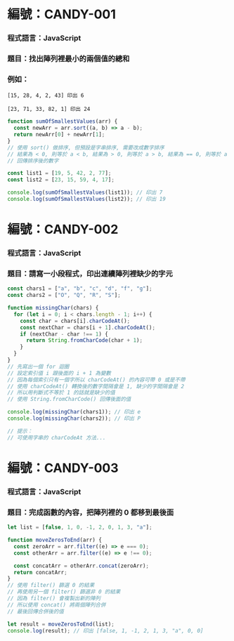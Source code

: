 # 編號：CANDY-001

### 程式語言：JavaScript

### 題目：找出陣列裡最小的兩個值的總和

### 例如：

`[15, 28, 4, 2, 43] 印出 6`

`[23, 71, 33, 82, 1] 印出 24`

```js
function sumOfSmallestValues(arr) {
  const newArr = arr.sort((a, b) => a - b);
  return newArr[0] + newArr[1];
}
// 使用 sort() 做排序, 但預設是字串排序, 需要改成數字排序
// 結果為 < 0, 則等於 a < b, 結果為 > 0, 則等於 a > b, 結果為 == 0, 則等於 a == b
// 回傳排序後的數字

const list1 = [19, 5, 42, 2, 77];
const list2 = [23, 15, 59, 4, 17];

console.log(sumOfSmallestValues(list1)); // 印出 7
console.log(sumOfSmallestValues(list2)); // 印出 19
```

# 編號：CANDY-002

### 程式語言：JavaScript

### 題目：請寫一小段程式，印出連續陣列裡缺少的字元

```js
const chars1 = ["a", "b", "c", "d", "f", "g"];
const chars2 = ["O", "Q", "R", "S"];

function missingChar(chars) {
  for (let i = 0; i < chars.length - 1; i++) {
    const char = chars[i].charCodeAt();
    const nextChar = chars[i + 1].charCodeAt();
    if (nextChar - char !== 1) {
      return String.fromCharCode(char + 1);
    }
  }
}
// 先寫出一個 for 迴圈
// 設定索引值 i 跟後面的 i + 1 為變數
// 因為每個索引只有一個字所以 charCodeAt() 的內容可帶 0 或是不帶
// 使用 charCodeAt() 轉換後的數字間隔會是 1, 缺少的字間隔會是 2
// 所以用判斷式不等於 1 的話就是缺少的值
// 使用 String.fromCharCode() 回傳後面的值

console.log(missingChar(chars1)); // 印出 e
console.log(missingChar(chars2)); // 印出 P

// 提示：
// 可使用字串的 charCodeAt 方法...
```

# 編號：CANDY-003

### 程式語言：JavaScript

### 題目：完成函數的內容，把陣列裡的 0 都移到最後面

```js
let list = [false, 1, 0, -1, 2, 0, 1, 3, "a"];

function moveZerosToEnd(arr) {
  const zeroArr = arr.filter((e) => e === 0);
  const otherArr = arr.filter((e) => e !== 0);

  const concatArr = otherArr.concat(zeroArr);
  return concatArr;
}
// 使用 filter() 篩選 0 的結果
// 再使用另一個 filter() 篩選非 0 的結果
// 因為 filter() 會複製出新的陣列
// 所以使用 concat() 將兩個陣列合併
// 最後回傳合併後的值

let result = moveZerosToEnd(list);
console.log(result); // 印出 [false, 1, -1, 2, 1, 3, "a", 0, 0]
```
